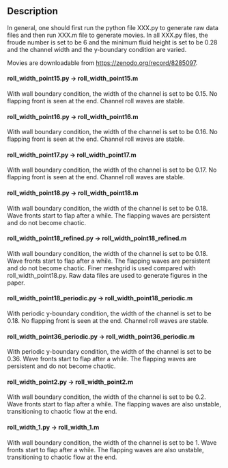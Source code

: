 ## Description

In general, one should first run the python file XXX.py to generate raw data files and then run XXX.m file to generate movies. In all XXX.py files, the froude number is set to be 6 and the minimum fluid height is set to be 0.28 and the channel width and the y-boundary condition are varied.

Movies are downloadable from https://zenodo.org/record/8285097.

#### roll_width_point15.py -> roll_width_point15.m

With wall boundary condition, the width of the channel is set to be 0.15. No flapping front is seen at the end. Channel roll waves are stable.


#### roll_width_point16.py -> roll_width_point16.m

With wall boundary condition, the width of the channel is set to be 0.16. No flapping front is seen at the end. Channel roll waves are stable.


#### roll_width_point17.py -> roll_width_point17.m

With wall boundary condition, the width of the channel is set to be 0.17. No flapping front is seen at the end. Channel roll waves are stable.

#### roll_width_point18.py -> roll_width_point18.m

With wall boundary condition, the width of the channel is set to be 0.18. Wave fronts start to flap after a while. The flapping waves are persistent and do not become chaotic.

#### roll_width_point18_refined.py -> roll_width_point18_refined.m

With wall boundary condition, the width of the channel is set to be 0.18. Wave fronts start to flap after a while. The flapping waves are persistent and do not become chaotic. Finer meshgrid is used compared with roll_width_point18.py. Raw data files are used to generate figures in the paper.

#### roll_width_point18_periodic.py -> roll_width_point18_periodic.m

With periodic y-boundary condition, the width of the channel is set to be 0.18. No flapping front is seen at the end. Channel roll waves are stable.

#### roll_width_point36_periodic.py -> roll_width_point36_periodic.m

With periodic y-boundary condition, the width of the channel is set to be 0.36. Wave fronts start to flap after a while. The flapping waves are persistent and do not become chaotic.

#### roll_width_point2.py -> roll_width_point2.m

With wall boundary condition, the width of the channel is set to be 0.2. Wave fronts start to flap after a while. The flapping waves are also unstable, transitioning to chaotic flow at the end.

#### roll_width_1.py -> roll_width_1.m

With wall boundary condition, the width of the channel is set to be 1. Wave fronts start to flap after a while. The flapping waves are also unstable, transitioning to chaotic flow at the end.




